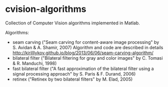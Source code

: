 cvision-algorithms
==================

Collection of Computer Vision algorithms implemented in Matlab.

Algorithms:
- seam carving ("Seam carving for content-aware image processing" by S. Avidan & A. Shamir, 2007)
Algorithm and code are described in details http://kirilllykov.github.io/blog/2013/06/06/seam-carving-algorithm/
- bilateral filter ("Bilateral filtering for gray and color images" by C. Tomasi & R. Manduchi, 1998)
- fast bilateral filter ("A fast approximation of the bilateral filter using a signal processing approach" by S. Paris & F. Durand, 2006)
- retinex ("Retinex by two bilateral filters" by M. Elad, 2005)
